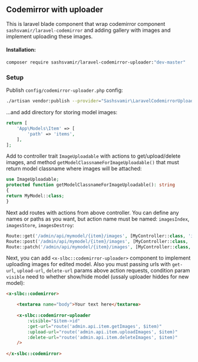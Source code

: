 
## Codemirror with uploader

This is laravel blade component that wrap codemirror component `sashsvamir/laravel-codemirror`
and adding gallery with images and implement uploading these images.



#### Installation:
```sh
composer require sashsvamir/laravel-codemirror-uploader:"dev-master"
```



### Setup


Publish `config/codemirror-uploader.php` config:
```sh
./artisan vendor:publish --provider="Sashsvamir\LaravelCodemirrorUploader\ServiceProvider"
```
...and add directory for storing model images:
```php
return [
    'App\Models\Item' => [
        'path' => 'items',
    ],
];
```



Add to controller trait `ImageUploadable` with actions to get/upload/delete images,
and method `getModelClassnameForImageUploadable()` that must return model classname where images will be attached:
```php
use ImageUploadable;
protected function getModelClassnameForImageUploadable(): string
{
return MyModel::class;
}
```


Next add routes with actions from above controller.
You can define any names or paths as you want, but action name must be named: `imagesIndex`, `imagesStore`, `imagesDestroy`:
```php
Route::get('/admin/api/mymodel/{item}/images', [MyController::class, 'imagesIndex'])->name('admin.api.mymodel.getImages');
Route::post('/admin/api/mymodel/{item}/images', [MyController::class, 'imagesStore'])->name('admin.api.mymodel.uploadImages');
Route::patch('/admin/api/mymodel/{item}/images', [MyController::class, 'imagesDestroy'])->name('admin.api.mymodel.deleteImages');
```


Next, you can add `<x-slbc::codemirror-uploader>` component to implement uploading images for edited model.
Also you must passing urls with `get-url`, `upload-url`, `delete-url` params above action requests,
condition param `visible` need to whether show/hide model (ussaly uploader hiddes for new model):
```html
<x-slbc::codemirror>

    <textarea name="body">Your text here</textarea>
    
    <x-slbc::codemirror-uploader
        :visible="$item->id"
        :get-url="route('admin.api.item.getImages', $item)"
        :upload-url="route('admin.api.item.uploadImages', $item)"
        :delete-url="route('admin.api.item.deleteImages', $item)"
    />
    
</x-slbc::codemirror>
```



